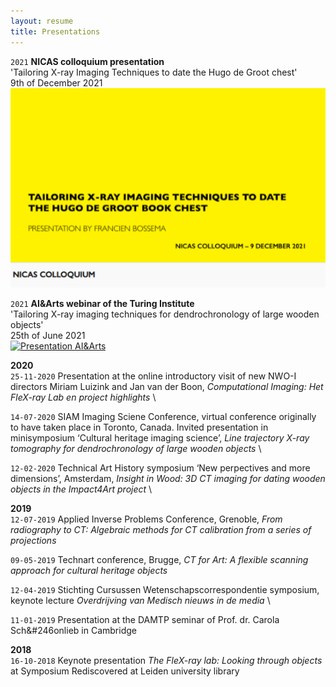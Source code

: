```yaml
---
layout: resume
title: Presentations
---
```


`2021`
__NICAS colloquium presentation__ \
'Tailoring X-ray Imaging Techniques to date the Hugo de Groot chest' \
9th of December 2021 \
[![Presentation NICAS](/images/Bossema_nicas.png)](https://youtu.be/tY1gDk12zCA)

`2021`
__AI&Arts webinar of the Turing Institute__ \
'Tailoring X-ray imaging techniques for dendrochronology of large wooden objects' \
25th of June 2021 \
[![Presentation AI&Arts](/images/Bossema_25_06_2021.png)](https://www.youtube.com/watch?v=vBB149Togl0)

__2020__ \
`25-11-2020` Presentation at the online introductory visit of new NWO-I directors Miriam Luizink and Jan van der Boon, *Computational Imaging: Het FleX-ray Lab en project highlights* \

`14-07-2020` SIAM Imaging Sciene Conference, virtual conference originally to have taken place in Toronto, Canada. Invited presentation in minisymposium ‘Cultural heritage imaging science’, *Line trajectory X-ray tomography for dendrochronology of large wooden objects* \

`12-02-2020` Technical Art History symposium ‘New perpectives and more dimensions’, Amsterdam, *Insight in Wood: 3D CT imaging for dating wooden objects in the Impact4Art project* \ 

__2019__ \
`12-07-2019` Applied Inverse Problems Conference, Grenoble, *From radiography to CT: Algebraic methods for CT calibration from a series of projections*

`09-05-2019` Technart conference, Brugge, *CT for Art: A flexible scanning approach for cultural heritage objects* 

`12-04-2019` Stichting Cursussen Wetenschapscorrespondentie symposium, keynote lecture *Overdrijving van Medisch nieuws 
in de media* \

`11-01-2019` Presentation at the DAMTP seminar of Prof. dr. Carola Sch&#246onlieb in Cambridge 

__2018__ \
`16-10-2018` 
Keynote presentation *The FleX-ray lab: Looking through objects* at Symposium Rediscovered at Leiden university library 
